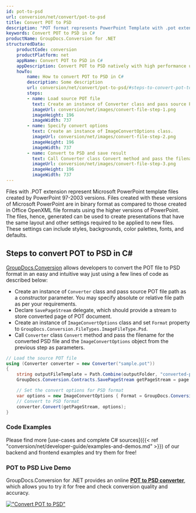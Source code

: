 ```yaml
---
id: pot-to-psd
url: conversion/net/convert/pot-to-psd
title: Convert POT to PSD
description: "POT format represents PowerPoint Template with .pot extension. Learn how to convert POT to PSD file programmatically in C# language using GroupDocs.Conversion for .NET library."
keywords: Convert POT to PSD in C#
productName: GroupDocs.Conversion for .NET
structuredData:
    productCode: conversion
    productPlatform: net
    appName: Convert POT to PSD in C#
    appDescription: Convert POT to PSD natively with high performance using C# language and server side GroupDocs.Conversion for .NET APIs, without the use of any software like Microsoft or Open Office.
    howTo:
        name: How to convert POT to PSD in C# 
        description: Some description
        url: conversion/net/convert/pot-to-psd/#steps-to-convert-pot-to-psd-in-c
        steps:
        - name: Load source POT file 
          text: Create an instance of Converter class and pass source POT file path as a constructor parameter. You may specify absolute or relative file path as per your requirements. 
          imageUrl: conversion/net/images/convert-file-step-1.png
          imageHeight: 196
          imageWidth: 737
        - name: Specify convert options 
          text: Create an instance of ImageConvertOptions class.
          imageUrl: conversion/net/images/convert-file-step-2.png
          imageHeight: 196
          imageWidth: 737
        - name: Convert to PSD and save result 
          text: Call Converter class Convert method and pass the filename for the converted HTML file and the ImageConvertOptions object from the previous step as parameters.
          imageUrl: conversion/net/images/convert-file-step-3.png
          imageHeight: 196
          imageWidth: 737
---
```


Files with .POT extension represent Microsoft PowerPoint template files created by PowerPoint 97-2003 versions. Files created with these versions of Microsoft PowerPoint are in binary format as compared to those created in Office OpenXML file formats using the higher versions of PowerPoint. The files, hence, generated can be used to create presentations that have the same layout and other settings required to be applied to new files. These settings can include styles, backgrounds, color palettes, fonts, and defaults.

## Steps to convert POT to PSD in C#

[GroupDocs.Conversion](https://products.groupdocs.com/conversion/net) allows developers to convert the POT file to PSD format in an easy and intuitive way just using a few lines of code as described below:

* Create an instance of `Converter` class and pass source POT file path as a constructor parameter. You may specify absolute or relative file path as per your requirements. 
* Declare `SavePageStream` delegate, which should provide a stream to store converted page of POT document.
* Create an instance of `ImageConvertOptions` class and set `Format` property to `GroupDocs.Conversion.FileTypes.ImageFileType.Psd`.
* Call `Converter` class `Convert` method and pass the filename for the converted PSD file and the `ImageConvertOptions` object from the previous step as parameters.

```csharp
// Load the source POT file
using (Converter converter = new Converter("sample.pot"))
{
    string outputFileTemplate = Path.Combine(outputFolder, "converted-page-{0}.psd");
    GroupDocs.Conversion.Contracts.SavePageStream getPageStream = page => new FileStream(string.Format(outputFileTemplate, page), FileMode.Create);

    // Set the convert options for PSD format
    var options = new ImageConvertOptions { Format = GroupDocs.Conversion.FileTypes.ImageFileType.Psd };   
    // Convert to PSD format
    converter.Convert(getPageStream, options);
}
```

### Code Examples

Please find more [use-cases and complete C# sources]({{< ref "conversion/net/developer-guide/examples-and-demos.md" >}}) of our backend and frontend examples and try them for free!

### POT to PSD Live Demo

GroupDocs.Conversion for .NET provides an online [**POT to PSD converter**](https://products.groupdocs.app/conversion/pot-to-psd), which allows you to try it for free and check conversion quality and accuracy.

[!["Convert POT to PSD"](conversion/net/images/convert-to-psd/convert-pot-to-psd.png)](https://products.groupdocs.app/conversion/pot-to-psd)